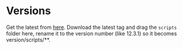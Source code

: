 # Versions
Get the latest from [here](https://github.com/wowsinfo/data). Download the latest tag and drag the `scripts` folder here, rename it to the version number (like 12.3.1) so it becomes version/scripts/**.
